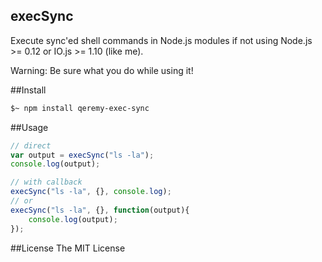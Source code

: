 ## execSync
Execute sync'ed shell commands in Node.js modules if not using Node.js >= 0.12 or IO.js >= 1.10 (like me).

Warning: Be sure what you do while using it!

##Install
```sh
$~ npm install qeremy-exec-sync
```

##Usage
```js
// direct
var output = execSync("ls -la");
console.log(output);

// with callback
execSync("ls -la", {}, console.log);
// or
execSync("ls -la", {}, function(output){
    console.log(output);
});
```

##License
The MIT License
